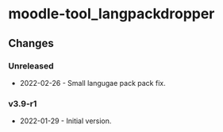 moodle-tool_langpackdropper
===========================

Changes
-------
### Unreleased

* 2022-02-26 - Small langugae pack pack fix.

### v3.9-r1

* 2022-01-29 - Initial version.
